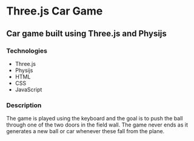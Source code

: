 # Three.js Car Game
## Car game built using Three.js and Physijs

### Technologies
- Three.js
- Physijs
- HTML
- CSS
- JavaScript

### Description
The game is played using the keyboard and the goal is to push the ball through one of the two doors in the field wall.
The game never ends as it generates a new ball or car whenever these fall from the plane.
